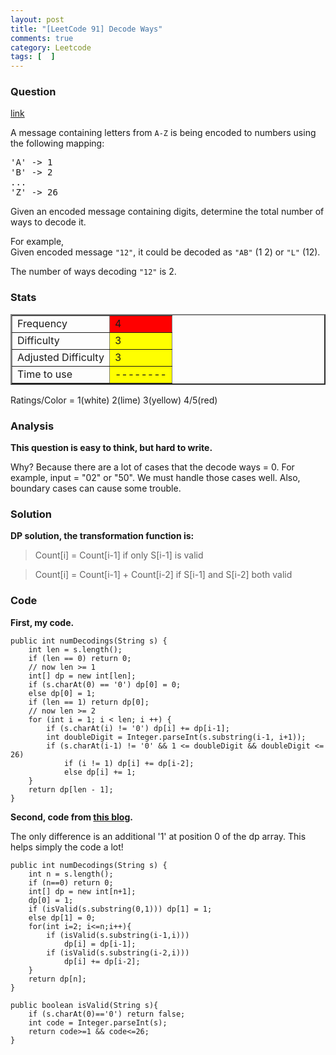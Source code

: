 ```yaml
---
layout: post
title: "[LeetCode 91] Decode Ways"
comments: true
category: Leetcode
tags: [  ]
---
```



### Question 
[link](https://oj.leetcode.com/problems/decode-ways/)

<div class="question-content">
            <p></p><p>
A message containing letters from <code>A-Z</code> is being encoded to numbers using the following mapping:
</p>

<pre>'A' -&gt; 1
'B' -&gt; 2
...
'Z' -&gt; 26
</pre>

<p>
Given an encoded message containing digits, determine the total number of ways to decode it.
</p>

<p>
For example,<br>
Given encoded message <code>"12"</code>,
it could be decoded as <code>"AB"</code> (1 2) or <code>"L"</code> (12).
</p>

<p>
The number of ways decoding <code>"12"</code> is 2.
</p><p></p>
          </div>

### Stats
<table border="2">
	<tr>
		<td>Frequency</td>
		<td bgcolor="red">4</td>
	</tr>
	<tr>
		<td>Difficulty</td>
		<td bgcolor="yellow">3</td>
	</tr>
	<tr>
		<td>Adjusted Difficulty</td>
		<td bgcolor="yellow">3</td>
	</tr>
	<tr>
		<td>Time to use</td>
		<td bgcolor="yellow">--------</td>
	</tr>
</table>

Ratings/Color = 1(white) 2(lime) 3(yellow) 4/5(red)

### Analysis

__This question is easy to think, but hard to write.__

Why? Because there are a lot of cases that the decode ways = 0. For example, input = "02" or "50". We must handle those cases well. Also, boundary cases can cause some trouble. 

### Solution

__DP solution, the transformation function is:__

> Count[i] = Count[i-1]  if only S[i-1] is valid

> Count[i] = Count[i-1] + Count[i-2] if S[i-1] and S[i-2] both valid

### Code

__First, my code.__ 

    public int numDecodings(String s) {
        int len = s.length();
		if (len == 0) return 0;
		// now len >= 1
		int[] dp = new int[len];
	    if (s.charAt(0) == '0') dp[0] = 0;
		else dp[0] = 1;
		if (len == 1) return dp[0];
		// now len >= 2
		for (int i = 1; i < len; i ++) {
			if (s.charAt(i) != '0') dp[i] += dp[i-1];
			int doubleDigit = Integer.parseInt(s.substring(i-1, i+1));
			if (s.charAt(i-1) != '0' && 1 <= doubleDigit && doubleDigit <= 26)
				if (i != 1) dp[i] += dp[i-2];
				else dp[i] += 1;
		}
		return dp[len - 1];
    }

__Second, code from [this blog](http://blog.csdn.net/u011095253/article/details/9248109).__ 

The only difference is an additional '1' at position 0 of the dp array. This helps simply the code a lot! 

    public int numDecodings(String s) {  
        int n = s.length();  
        if (n==0) return 0;  
        int[] dp = new int[n+1];  
        dp[0] = 1;  
        if (isValid(s.substring(0,1))) dp[1] = 1;  
        else dp[1] = 0;  
        for(int i=2; i<=n;i++){  
            if (isValid(s.substring(i-1,i)))  
                dp[i] = dp[i-1];  
            if (isValid(s.substring(i-2,i)))  
                dp[i] += dp[i-2];  
        }  
        return dp[n];  
    }  
      
    public boolean isValid(String s){  
        if (s.charAt(0)=='0') return false;  
        int code = Integer.parseInt(s);  
        return code>=1 && code<=26;  
    }
